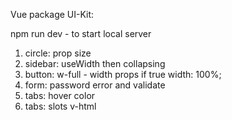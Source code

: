 Vue package UI-Kit:

npm run dev - to start local server

1. circle: prop size
2. sidebar: useWidth then collapsing
3. button: w-full - width props if true width: 100%;
4. form: password error and validate
5. tabs: hover color
6. tabs: slots v-html
